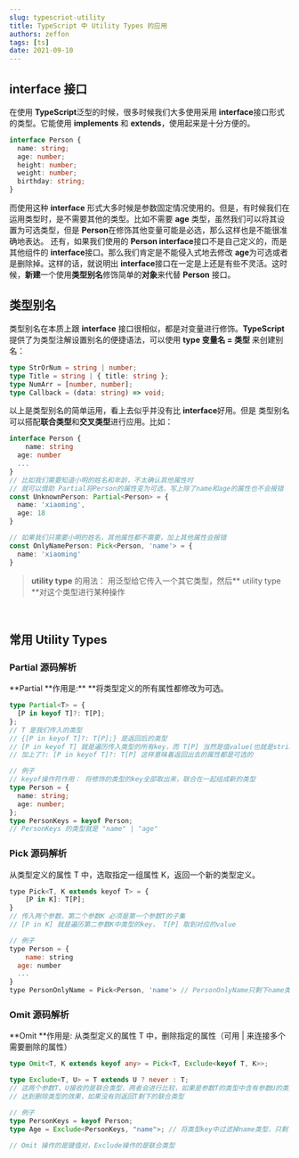 ```yaml
---
slug: typescriot-utility
title: TypeScript 中 Utility Types 的应用
authors: zeffon
tags: [ts]
date: 2021-09-10
---
```


## interface 接口

在使用 **TypeScript**泛型的时候，很多时候我们大多使用采用 **interface**接口形式的类型。它能使用 **implements** 和 **extends**，使用起来是十分方便的。

```typescript
interface Person {
  name: string;
  age: number;
  height: number;
  weight: number;
  birthday: string;
}
```

而使用这种 **interface** 形式大多时候是参数固定情况使用的。但是，有时候我们在运用类型时，是不需要其他的类型。比如不需要 **age** 类型，虽然我们可以将其设置为可选类型，但是 **Person**在修饰其他变量可能是必选，那么这样也是不能很准确地表达。
还有，如果我们使用的 **Person interface**接口不是自己定义的，而是其他组件的 **interface**接口。那么我们肯定是不能侵入式地去修改 **age**为可选或者是删除掉。这样的话，就说明出 **interface**接口在一定是上还是有些不灵活。这时候，**新建**一个使用**类型别名**修饰简单的**对象**来代替 **Person** 接口。

## 类型别名

类型别名在本质上跟 **interface** 接口很相似，都是对变量进行修饰。**TypeScript**提供了为类型注解设置别名的便捷语法，可以使用 **type 变量名 = 类型** 来创建别名：

```typescript
type StrOrNum = string | number;
type Title = string | { title: string };
type NumArr = [number, number];
type Callback = (data: string) => void;
```

以上是类型别名的简单运用，看上去似乎并没有比 **interface**好用。但是 类型别名可以搭配**联合类型**和**交叉类型**进行应用。比如：

```typescript
interface Person {
	name: string
  age: number
  ...
}
// 比如我们需要知道小明的姓名和年龄，不太确认其他属性时
// 就可以借助 Partial将Person的属性变为可选，写上除了name和age的属性也不会报错
const UnknownPerson: Partial<Person> = {
  name: 'xiaoming',
  age: 18
}

// 如果我们只需要小明的姓名，其他属性都不需要，加上其他属性会报错
const OnlyNamePerson: Pick<Person, 'name'> = {
  name: 'xiaoming'
}
```

> **utility type** 的用法： 用泛型给它传入一个其它类型，然后** utility type **对这个类型进行某种操作

​

## 常用 Utility Types

### Partial 源码解析

**Partial **作用是:\*\* \*\*将类型定义的所有属性都修改为可选。

```typescript
type Partial<T> = {
  [P in keyof T]?: T[P];
};
// T 是我们传入的类型
// {[P in keyof T]?: T[P];} 是返回后的类型
// [P in keyof T] 就是遍历传入类型的所有key，而 T[P] 当然是值value(也就是string、number...)
// 加上了?: [P in keyof T]?: T[P] 这样意味着返回出去的属性都是可选的

// 例子
// keyof操作符作用： 将修饰的类型的key全部取出来，联合在一起组成新的类型
type Person = {
  name: string;
  age: number;
};
type PersonKeys = keyof Person;
// PersonKeys 的类型就是 "name" | "age"
```

### Pick 源码解析

从类型定义的属性 T 中，选取指定一组属性 K，返回一个新的类型定义。

```javascript
type Pick<T, K extends keyof T> = {
	[P in K]: T[P];
}
// 传入两个参数，第二个参数K 必须是第一个参数T的子集
// [P in K] 就是遍历第二参数K中类型的key， T[P] 取到对应的value

// 例子
type Person = {
	name: string
  age: number
  ...
}
type PersonOnlyName = Pick<Person, 'name'> // PersonOnlyName只剩下name类型
```

### Omit 源码解析

**Omit **作用是: 从类型定义的属性 T 中，删除指定的属性（可用 | 来连接多个需要删除的属性）

```typescript
type Omit<T, K extends keyof any> = Pick<T, Exclude<keyof T, K>>;

type Exclude<T, U> = T extends U ? never : T;
// 这两个参数T、U接收的是联合类型，两者会进行比较，如果是参数T的类型中含有参数U的类型，则never掉
// 达到删除类型的效果，如果没有则返回T剩下的联合类型

// 例子
type PersonKeys = keyof Person;
type Age = Exclude<PersonKeys, "name">; // 将类型key中过滤掉name类型，只剩下age类型

// Omit 操作的是键值对，Exclude操作的是联合类型
```
